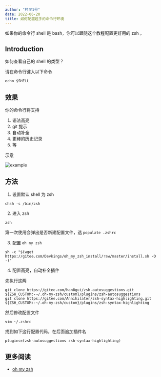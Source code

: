 ```yaml
---
author: "村民1号"
date: 2022-06-20
title: 如何配置趁手的命令行环境
---
```


如果你的命令行 shell 是 bash，你可以跟随这个教程配置更好用的 zsh 。

<!--more-->

## Introduction

如何查看自己的 shell 的类型？

请在命令行键入以下命令

```shell
echo $SHELL
```

## 效果

你的命令行将支持

1. 语法高亮
2. git 提示
3. 自动补全
4. 更棒的历史记录
5. 等

示意

![example](example.gif)


## 方法

1. 设置默认 shell 为 zsh

```shell
chsh -s /bin/zsh
```

2. 进入 zsh

```shell
zsh
```

第一次使用会弹出是否新建配置文件，选 `populate .zshrc`

3. 配置 `oh my zsh` 

```shell
sh -c "$(wget https://gitee.com/Devkings/oh_my_zsh_install/raw/master/install.sh -O -)"
```

4. 配置高亮，自动补全插件

先执行这两

```shell
git clone https://gitee.com/han8gui/zsh-autosuggestions.git ${ZSH_CUSTOM:-~/.oh-my-zsh/custom}/plugins/zsh-autosuggestions
git clone https://gitee.com/Annihilater/zsh-syntax-highlighting.git ${ZSH_CUSTOM:-~/.oh-my-zsh/custom}/plugins/zsh-syntax-highlighting
```

然后修改配置文件

```shell
vim ~/.zshrc
```

找到如下这行配置代码，在后面追加插件名
```
plugins=(zsh-autosuggestions zsh-syntax-highlighting)
```

## 更多阅读

- [oh my zsh](https://ohmyz.sh/)
